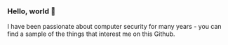 ### Hello, world 👋

I have been passionate about computer security for many years - you can find a sample of the things that interest me on this Github.
